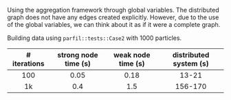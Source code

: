 Using the aggregation framework through global variables. The distributed graph does not
have any edges created explicitly. However, due to the use of the global variables, we
can think about it as if it were a complete graph.

Building data using ```parfil::tests::Case2``` with 1000 particles.

| # iterations| strong node time (s) | weak node time (s) | distributed system (s) |
|:-----------:|:--------------------:|:------------------:|:----------------------:|
| 100         | 0.05                 | 0.18               | 13-21                  |
| 1k          | 0.4                  | 1.5                | 156-170                |
